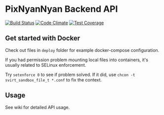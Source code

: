 # PixNyanNyan Backend API

[![Build Status](https://travis-ci.org/PixNyanNyan/PixNyanNyan-api.svg?branch=master)](https://travis-ci.org/PixNyanNyan/PixNyanNyan-api) [![Code Climate](https://codeclimate.com/github/PixNyanNyan/PixNyanNyan-api/badges/gpa.svg)](https://codeclimate.com/github/PixNyanNyan/PixNyanNyan-api) [![Test Coverage](https://codeclimate.com/github/PixNyanNyan/PixNyanNyan-api/badges/coverage.svg)](https://codeclimate.com/github/PixNyanNyan/PixNyanNyan-api/coverage)

## Get started with Docker

Check out files in `deploy` folder for example docker-compose configuration.

If you had permission problem mounting local files into containers, it's usually related to SELinux enforcement.

Try `setenforce 0` to see if problem solved. If it did, use `chcon -t svirt_sandbox_file_t *.conf` to fix the context.

## Usage

See wiki for detailed API usage.

